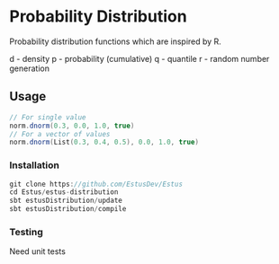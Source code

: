 # Probability Distribution

Probability distribution functions which are inspired by R.

d - density
p - probability (cumulative)
q - quantile
r - random number generation

## Usage

```scala
// For single value
norm.dnorm(0.3, 0.0, 1.0, true)
// For a vector of values
norm.dnorm(List(0.3, 0.4, 0.5), 0.0, 1.0, true)
```
### Installation
```scala
git clone https://github.com/EstusDev/Estus
cd Estus/estus-distribution
sbt estusDistribution/update
sbt estusDistribution/compile
```

### Testing
Need unit tests
